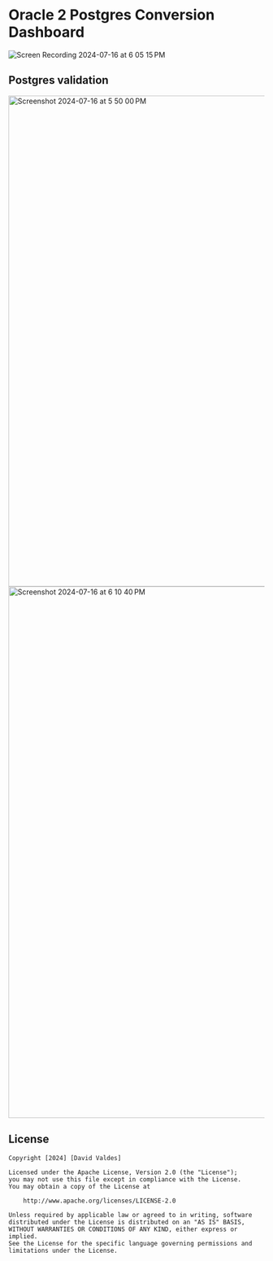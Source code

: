 # Oracle 2 Postgres Conversion Dashboard


![Screen Recording 2024-07-16 at 6 05 15 PM](https://github.com/user-attachments/assets/7259e4d7-451b-43d7-bdeb-a4befb7dc6b9)



## Postgres validation

<img width="966" alt="Screenshot 2024-07-16 at 5 50 00 PM" src="https://github.com/user-attachments/assets/c901db16-0f58-44cb-9c80-2032b5efd5f2">


<img width="1046" alt="Screenshot 2024-07-16 at 6 10 40 PM" src="https://github.com/user-attachments/assets/09117118-e726-4691-8440-7b467f534012">







## License

    Copyright [2024] [David Valdes]

    Licensed under the Apache License, Version 2.0 (the "License");
    you may not use this file except in compliance with the License.
    You may obtain a copy of the License at

        http://www.apache.org/licenses/LICENSE-2.0

    Unless required by applicable law or agreed to in writing, software
    distributed under the License is distributed on an "AS IS" BASIS,
    WITHOUT WARRANTIES OR CONDITIONS OF ANY KIND, either express or implied.
    See the License for the specific language governing permissions and
    limitations under the License.
